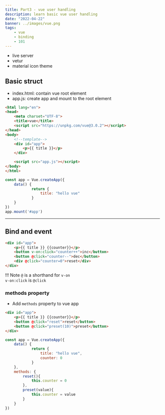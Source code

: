 ```yaml
---
title: Part3 - vue user handling
description: learn basic vue user handling
date: "2022-04-22"
banner: ../images/vue.png
tags:
    - vue
    - binding
    - 101
---
```


- live server
- vetur
- material icon theme
## Basic struct
- index.html: contain vue root element
- app.js: create app and mount to the root element


```html title="index.html"
<html lang="en">
<head>
    <meta charset="UTF-8">
    <title>vue</title>
    <script src="https://unpkg.com/vue@3.0.2"></script>
</head>
<body>
    <!--template-->
    <div id="app">
        <p>{{ title }}</p>
    </div>

    <script src="app.js"></script>
</body>
</html>
```

```js title="app.js"
const app = Vue.createApp({
    data() { 
            return {
                title: "hello vue"    
            }
    }
})
app.mount('#app')
```

---

## Bind and event

```html title="vue div"
<div id="app">
    <p>{{ title }} {{counter}}</p>
    <button v-on:click="counter++">inc</button>
    <button @click="counter--">dec</button>
    <div @click="counter=0">reset</div>
</div>
```

!!! Note
    `@` is a shorthand for `v-on`  
    `v-on:click` is `@click`

### methods property
- Add `methods` property to vue app

```html
<div id="app">
    <p>{{ title }} {{counter}}</p>
    <button @click="reset">reset</button>
    <button @click="preset(10)">preset</button>
</div>
```

```js
const app = Vue.createApp({
    data() { 
            return {
                title: "hello vue",
                counter: 0
            }
    },
    methods: {
        reset(){
            this.counter = 0
        },
        preset(value){
            this.counter = value
        }
    }
})
```
